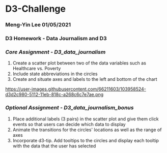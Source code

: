 # D3-Challenge
### Meng-Yin Lee  01/05/2021
### D3 Homework - Data Journalism and D3
### *Core Assignment - D3_data_journalism*
1. Create a scatter plot between two of the data variables such as Healthcare vs. Poverty
2. Include state abbreviations in the circles
3. Create and situate axes and labels to the left and bottom of the chart

https://user-images.githubusercontent.com/66211603/103958524-d3d2c980-5112-11eb-818c-a268c6c7e7ae.png

### *Optional Assignment - D3_data_journalism_bonus*
1. Place additional labels (3 pairs) in the scatter plot and give them click events so that users can decide which data to display
2. Animate the transitions for the circles' locations as well as the range of axes
3. Incorporate d3-tip. Add tooltips to the circles and display each tooltip with the data that the user has selected

